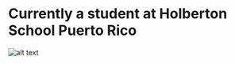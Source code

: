 # Currently a student at Holberton School Puerto Rico

![alt text](https://res.cloudinary.com/practicaldev/image/fetch/s--0j4CTEqS--/c_imagga_scale,f_auto,fl_progressive,h_420,q_66,w_1000/https://dev-to-uploads.s3.amazonaws.com/i/2xpxyj7dbrptbvrgyaow.gif)
